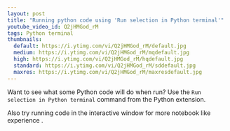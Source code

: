 ```yaml
---
layout: post
title: "Running python code using 'Run selection in Python terminal'"
youtube_video_id: Q2jHMGod_rM
tags: Python terminal
thumbnails:
  default: https://i.ytimg.com/vi/Q2jHMGod_rM/default.jpg
  medium: https://i.ytimg.com/vi/Q2jHMGod_rM/mqdefault.jpg
  high: https://i.ytimg.com/vi/Q2jHMGod_rM/hqdefault.jpg
  standard: https://i.ytimg.com/vi/Q2jHMGod_rM/sddefault.jpg
  maxres: https://i.ytimg.com/vi/Q2jHMGod_rM/maxresdefault.jpg
---
```


Want to see what some Python code will do when run? Use the `Run selection in Python terminal` command from the Python extension.

Also try running code in the interactive window for more notebook like experience .

